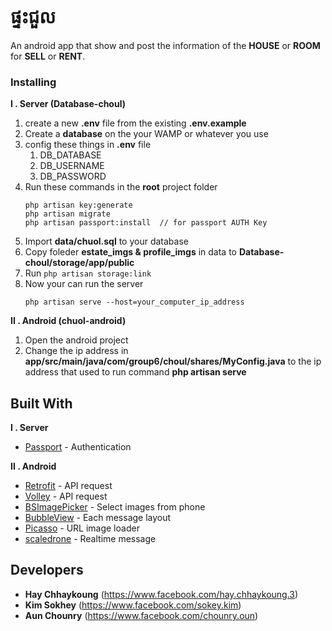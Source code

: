 
# ផ្ទះជួល​

An android app that show and post the information of the **HOUSE** or **ROOM** for **SELL** or **RENT**.

### Installing
**I . Server (Database-choul)**
 1. create a new **.env** file from the existing **.env.example**
 2. Create a **database** on the your WAMP or whatever you use 
 3. config these things in **.env** file
	1. DB_DATABASE
	2. DB_USERNAME
	3. DB_PASSWORD
 4. Run these commands in the **root** project folder
	```
	php artisan key:generate
	php artisan migrate
	php artisan passport:install  // for passport AUTH Key
	```
 5. Import **data/chuol.sql** to your database
 6. Copy foleder **estate_imgs & profile_imgs** in data to **Database-choul/storage/app/public**
 7. Run ``` php artisan storage:link  ```
 8. Now your can run the server
	```
	php artisan serve --host=your_computer_ip_address
	```

 	


**II . Android (chuol-android)**
 1. Open the android project
 2. Change the ip address in **app/src/main/java/com/group6/choul/shares/MyConfig.java** to the ip address that used to run command **php artisan serve**


## Built With
**I . Server**
* [Passport](https://laravel.com/docs/5.8/passport) - Authentication 


**II . Android**
* [Retrofit](https://github.com/square/retrofit) - API request
* [Volley](https://developer.android.com/training/volley) - API request
* [ BSImagePicker](https://github.com/mikaoj/BSImagePicker) - Select images from phone
*  [ BubbleView](https://github.com/lguipeng/BubbleView) - Each message layout
* [ Picasso](https://github.com/lguipeng/BubbleView) - URL image loader
* [ scaledrone](https://www.scaledrone.com/) - Realtime message



## Developers

* **Hay Chhaykoung** (https://www.facebook.com/hay.chhaykoung.3)
* **Kim Sokhey** (https://www.facebook.com/sokey.kim)
* **Aun Chounry** (https://www.facebook.com/chounry.oun)


